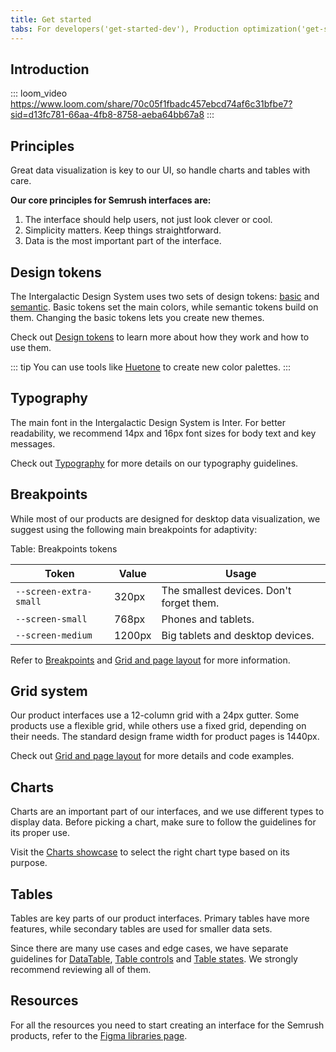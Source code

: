 ```yaml
---
title: Get started
tabs: For developers('get-started-dev'), Production optimization('get-started-production'), For designers('get-started-design'), Figma libraries('get-started-figma')
---
```


## Introduction

<!-- Welcome to a series of quick video guides to help you get started with the Intergalactic Design System for your product designs. -->

::: loom_video https://www.loom.com/share/70c05f1fbadc457ebcd74af6c31bfbe7?sid=d13fc781-66aa-4fb8-8758-aeba64bb67a8 :::

<!-- ## How to contribute?

If you're interested in contributing to the Intergalactic Design System, check out this video.

::: loom_video https://www.loom.com/share/2d935c96e823486384cf22142418a72b ::: -->

## Principles

<!-- ::: loom_video https://www.loom.com/share/7fe17765621346ddbbf0b32c7d57d6bb ::: -->

Great data visualization is key to our UI, so handle charts and tables with care.

**Our core principles for Semrush interfaces are:**

1. The interface should help users, not just look clever or cool.
2. Simplicity matters. Keep things straightforward.
3. Data is the most important part of the interface.

## Design tokens

The Intergalactic Design System uses two sets of design tokens: [basic](/style/design-tokens/design-tokens#base-tokens-palette) and [semantic](/style/design-tokens/design-tokens#semantic-tokens). Basic tokens set the main colors, while semantic tokens build on them. Changing the basic tokens lets you create new themes.

Check out [Design tokens](/style/design-tokens/design-tokens) to learn more about how they work and how to use them.

::: tip
You can use tools like [Huetone](https://huetone.ardov.me/) to create new color palettes.
:::

## Typography

The main font in the Intergalactic Design System is Inter. For better readability, we recommend 14px and 16px font sizes for body text and key messages.

Check out [Typography](/style/typography/typography) for more details on our typography guidelines.

## Breakpoints

While most of our products are designed for desktop data visualization, we suggest using the following main breakpoints for adaptivity:

Table: Breakpoints tokens

| Token                  | Value  | Usage                                    |
| ---------------------- | ------ | ---------------------------------------- |
| `--screen-extra-small` | 320px  | The smallest devices. Don't forget them. |
| `--screen-small`       | 768px  | Phones and tablets.                      |
| `--screen-medium`      | 1200px | Big tablets and desktop devices.         |

Refer to [Breakpoints](/layout/breakpoints/breakpoints) and [Grid and page layout](/layout/grid-system/grid-system) for more information.

## Grid system

Our product interfaces use a 12-column grid with a 24px gutter. Some products use a flexible grid, while others use a fixed grid, depending on their needs. The standard design frame width for product pages is 1440px.

Check out [Grid and page layout](/layout/grid-system/grid-system) for more details and code examples.

## Charts

Charts are an important part of our interfaces, and we use different types to display data. Before picking a chart, make sure to follow the guidelines for its proper use.

Visit the [Charts showcase](/data-display/chart-showcase/chart-showcase) to select the right chart type based on its purpose.

## Tables

Tables are key parts of our product interfaces. Primary tables have more features, while secondary tables are used for smaller data sets.

Since there are many use cases and edge cases, we have separate guidelines for [DataTable](/table-group/data-table/data-table), [Table controls](/table-group/table-controls/table-controls) and [Table states](/table-group/table-states/table-states). We strongly recommend reviewing all of them.

## Resources

For all the resources you need to start creating an interface for the Semrush products, refer to the [Figma libraries page](/get-started-guide/work-figma).
